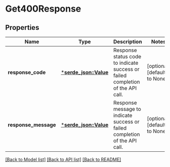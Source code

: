 # Get400Response

## Properties
Name | Type | Description | Notes
------------ | ------------- | ------------- | -------------
**response_code** | [***serde_json::Value**](.md) | Response status code to indicate success or failed completion of the API call. | [optional] [default to None]
**response_message** | [***serde_json::Value**](.md) | Response message to indicate success or failed completion of the API call. | [optional] [default to None]

[[Back to Model list]](../README.md#documentation-for-models) [[Back to API list]](../README.md#documentation-for-api-endpoints) [[Back to README]](../README.md)


